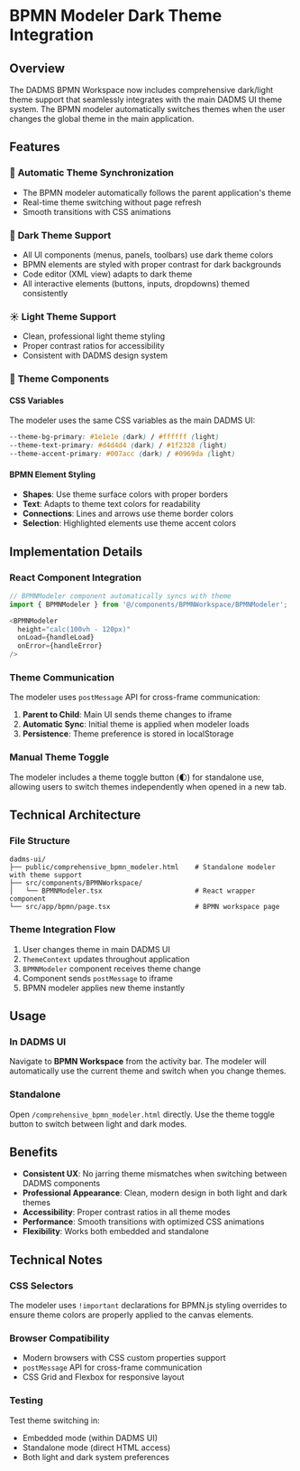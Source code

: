 # BPMN Modeler Dark Theme Integration

## Overview

The DADMS BPMN Workspace now includes comprehensive dark/light theme support that seamlessly integrates with the main DADMS UI theme system. The BPMN modeler automatically switches themes when the user changes the global theme in the main application.

## Features

### 🎨 **Automatic Theme Synchronization**
- The BPMN modeler automatically follows the parent application's theme
- Real-time theme switching without page refresh
- Smooth transitions with CSS animations

### 🌙 **Dark Theme Support**
- All UI components (menus, panels, toolbars) use dark theme colors
- BPMN elements are styled with proper contrast for dark backgrounds
- Code editor (XML view) adapts to dark theme
- All interactive elements (buttons, inputs, dropdowns) themed consistently

### ☀️ **Light Theme Support**
- Clean, professional light theme styling
- Proper contrast ratios for accessibility
- Consistent with DADMS design system

### 🔧 **Theme Components**

#### CSS Variables
The modeler uses the same CSS variables as the main DADMS UI:
```css
--theme-bg-primary: #1e1e1e (dark) / #ffffff (light)
--theme-text-primary: #d4d4d4 (dark) / #1f2328 (light)
--theme-accent-primary: #007acc (dark) / #0969da (light)
```

#### BPMN Element Styling
- **Shapes**: Use theme surface colors with proper borders
- **Text**: Adapts to theme text colors for readability
- **Connections**: Lines and arrows use theme border colors
- **Selection**: Highlighted elements use theme accent colors

## Implementation Details

### React Component Integration
```typescript
// BPMNModeler component automatically syncs with theme
import { BPMNModeler } from '@/components/BPMNWorkspace/BPMNModeler';

<BPMNModeler 
  height="calc(100vh - 120px)"
  onLoad={handleLoad}
  onError={handleError}
/>
```

### Theme Communication
The modeler uses `postMessage` API for cross-frame communication:

1. **Parent to Child**: Main UI sends theme changes to iframe
2. **Automatic Sync**: Initial theme is applied when modeler loads
3. **Persistence**: Theme preference is stored in localStorage

### Manual Theme Toggle
The modeler includes a theme toggle button (🌓) for standalone use, allowing users to switch themes independently when opened in a new tab.

## Technical Architecture

### File Structure
```
dadms-ui/
├── public/comprehensive_bpmn_modeler.html    # Standalone modeler with theme support
├── src/components/BPMNWorkspace/
│   └── BPMNModeler.tsx                       # React wrapper component
└── src/app/bpmn/page.tsx                     # BPMN workspace page
```

### Theme Integration Flow
1. User changes theme in main DADMS UI
2. `ThemeContext` updates throughout application
3. `BPMNModeler` component receives theme change
4. Component sends `postMessage` to iframe
5. BPMN modeler applies new theme instantly

## Usage

### In DADMS UI
Navigate to **BPMN Workspace** from the activity bar. The modeler will automatically use the current theme and switch when you change themes.

### Standalone
Open `/comprehensive_bpmn_modeler.html` directly. Use the theme toggle button to switch between light and dark modes.

## Benefits

- **Consistent UX**: No jarring theme mismatches when switching between DADMS components
- **Professional Appearance**: Clean, modern design in both light and dark themes
- **Accessibility**: Proper contrast ratios in all theme modes
- **Performance**: Smooth transitions with optimized CSS animations
- **Flexibility**: Works both embedded and standalone

## Technical Notes

### CSS Selectors
The modeler uses `!important` declarations for BPMN.js styling overrides to ensure theme colors are properly applied to the canvas elements.

### Browser Compatibility
- Modern browsers with CSS custom properties support
- `postMessage` API for cross-frame communication
- CSS Grid and Flexbox for responsive layout

### Testing
Test theme switching in:
- Embedded mode (within DADMS UI)
- Standalone mode (direct HTML access)
- Both light and dark system preferences 